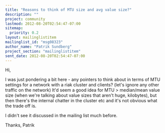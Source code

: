 ```yaml
---
title: "Reasons to think of MTU size and avg value size?"
description: ""
project: community
lastmod: 2012-08-20T02:54:47-07:00
sitemap:
  priority: 0.2
layout: mailinglistitem
mailinglist_id: "msg08323"
author_name: "Patrik Sundberg"
project_section: "mailinglistitem"
sent_date: 2012-08-20T02:54:47-07:00
---
```



Hi,

I was just pondering a bit here - any pointers to think about in terms of
MTU settings for a network with a riak cluster and clients? (let's ignore
any other traffic on the network) It'd seem a good idea for MTU &gt;
median/mean value size (when we're talking about value sizes that aren't
huge, kilobytes), but then there's the internal chatter in the cluster etc
and it's not obvious what the trade off is.

I didn't see it discussed in the mailing list much before.

Thanks,
Patrik
